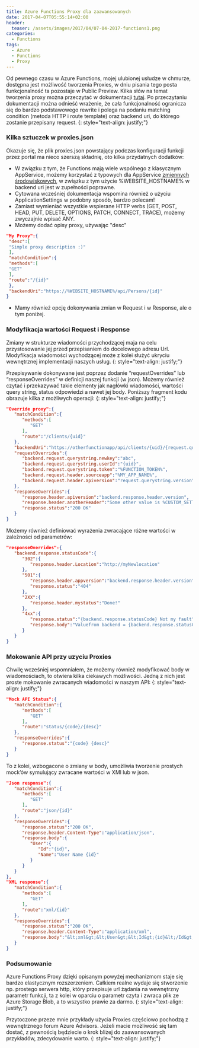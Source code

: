 ```yaml
---
title: Azure Functions Proxy dla zaawansowanych
date: 2017-04-07T05:55:14+02:00
header:
  teaser: /assets/images/2017/04/07-04-2017-functions1.png
categories:
  - Functions
tags:
  - Azure
  - Functions
  - Proxy
---
```

Od pewnego czasu w Azure Functions, mojej ulubionej usłudze w chmurze, dostępna jest możliwość tworzenia Proxies, w dniu pisania tego posta funkcjonalność ta pozostaje w Public Preview. Kilka słów na temat tworzenia proxy można przeczytać w dokumentacji <a href="https://docs.microsoft.com/en-us/azure/azure-functions/functions-proxies" target="_blank" rel="noopener noreferrer">tutaj</a>. Po przeczytaniu dokumentacji można odnieść wrażenie, że cała funkcjonalność ogranicza się do bardzo podstawowego rewrite i polega na podaniu matching condition (metoda HTTP i route template) oraz backend uri, do którego zostanie przepisany request.
{: style="text-align: justify;"}

### Kilka sztuczek w proxies.json

Okazuje się, że plik proxies.json powstający podczas konfiguracji funkcji przez portal ma nieco szerszą składnię, oto kilka przydatnych dodatków:

- W związku z tym, że Functions mają wiele wspólnego z klasycznym AppService, możemy korzystać z typowych dla AppService <a href="https://github.com/projectkudu/kudu/wiki/Azure-runtime-environment" target="_blank" rel="noopener noreferrer">zmiennych środowiskowych</a>, w związku z tym użycie %WEBSITE_HOSTNAME% w backend uri jest w zupełności poprawne.
- Cytowana wcześniej dokumentacja wspomina również o użyciu ApplicationSettings w podobny sposób, bardzo polecam!
- Zamiast wymieniać wszystkie wspierane HTTP verbs (GET, POST, HEAD, PUT, DELETE, OPTIONS, PATCH, CONNECT, TRACE), możemy zwyczajnie wpisać ANY.
- Możemy dodać opisy proxy, używając "desc"

``` json
"My Proxy":{
 "desc":[
 "Simple proxy description :)"
 ],
 "matchCondition":{
 "methods":[
 "GET"
 ],
 "route":"/{id}"
 },
 "backendUri":"https://%WEBSITE_HOSTNAME%/api/Persons/{id}"
}
```
-  Mamy również opcję dokonywania zmian w Request i w Response, ale o tym poniżej.

### Modyfikacja wartości Request i Response

Zmiany w strukturze wiadomości przychodzącej maja na celu przystosowanie jej przed przepisaniem do docelowego adresu Url. Modyfikacja wiadomości wychodzącej może z kolei służyć ukryciu wewnętrznej implementacji naszych usług.
{: style="text-align: justify;"}

Przepisywanie dokonywane jest poprzez dodanie &#8220;requestOverrides&#8221; lub &#8220;responseOverrides&#8221; w definicji naszej funkcji (w json). Możemy również czytać i przekazywać takie elementy jak nagłówki wiadomości, wartości query string, status odpowiedzi a nawet jej body. Poniższy fragment kodu obrazuje kilka z możliwych operacji:
{: style="text-align: justify;"}

``` json
"Override proxy":{
   "matchCondition":{
      "methods":[
         "GET"
      ],
      "route":"/clients/{uid}"
   },
   "backendUri":"https://otherfunctionapp/api/clients/{uid}/{request.querystring.operation}",
   "requestOverrides":{
      "backend.request.querystring.newkey":"abc",
      "backend.request.querystring.userId":"{uid}",
      "backend.request.querystring.token":"%FUNCTION_TOKEN%",
      "backend.request.header.sourceapp":"%MY_APP_NAME%",
      "backend.request.header.apiversion":"request.querystring.version"
   },
   "responseOverrides":{
      "response.header.apiversion":"backend.response.header.version",
      "response.header.anotherHeader":"Some other value is %CUSTOM_SETTING%",
      "response.status":"200 OK"
   }
}
```

Możemy również definiować wyrażenia zwracające różne wartości w zależności od parametrów:

```json
"responseOverrides":{
   "backend.response.statusCode":{
      "302":{
         "response.header.Location":"http://myNewlocation"
      },
      "501":{
         "response.header.appversion":"backend.response.header.version",
         "response.status":"404"
      },
      "2XX":{
         "response.header.mystatus":"Done!"
      },
      "4xx":{
         "response.status":"{backend.response.statusCode} Not my fault",
         "response.body":"Valuefrom backend = {backend.response.statusCode}."
      }
   }
}
```

### Mokowanie API przy uzyciu Proxies

Chwilę wcześniej wspomniałem, że możemy również modyfikować body w wiadomościach, to otwiera kilka ciekawych możliwości. Jedną z nich jest proste mokowanie zwracanych wiadomości w naszym API:
{: style="text-align: justify;"}

```json
"Mock API Status":{
   "matchCondition":{
      "methods":[
         "GET"
      ],
      "route":"status/{code}/{desc}"
   },
   "responseOverrides":{
      "response.status":"{code} {desc}"
   }
}
```

To z kolei, wzbogacone o zmiany w body, umożliwia tworzenie prostych mock&#8217;ów symulujący zwracane wartości w XMl lub w json.

```json
"Json response":{
   "matchCondition":{
      "methods":[
         "GET"
      ],
      "route":"json/{id}"
   },
   "responseOverrides":{
      "response.status":"200 OK",
      "response.header.Content-Type":"application/json",
      "response.body":{
         "User":{
            "Id":"{id}",
            "Name":"User Name {id}"
         }
      }
   }
},
"XML response":{
   "matchCondition":{
      "methods":[
         "GET"
      ],
      "route":"xml/{id}"
   },
   "responseOverrides":{
      "response.status":"200 OK",
      "response.header.Content-Type":"application/xml",
      "response.body":"&lt;xml&gt;&lt;User&gt;&lt;Id&gt;{id}&lt;/Id&gt;&lt;Name&gt;User Name {id}&lt;/Name&gt;&lt;/User&gt;&lt;/xml&gt;"
   }
}
```

### Podsumowanie

Azure Functions Proxy dzięki opisanym powyżej mechanizmom staje się bardzo elastycznym rozszerzeniem. Całkiem realne wydaje się stworzenie np. prostego serwera http, który przepisuje url żądania na wewnętrzny parametr funkcji, ta z kolei w oparciu o parametr czyta i zwraca plik ze Azure Storage Blob, a to wszystko prawie za darmo.
{: style="text-align: justify;"}

Przytoczone przeze mnie przykłady użycia Proxies częściowo pochodzą z wewnętrznego forum Azure Advisors. Jeżeli macie możliwość się tam dostać, z pewnością będziecie o krok bliżej do zaawansowanych przykładów, zdecydowanie warto.
{: style="text-align: justify;"}